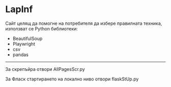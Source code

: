 <h1>LapInf</h1>

<p>Сайт целящ да помогне на потребителя да избере правилната техника, използват се Python библиотеки:</p>
<ul>
    <li>BeautifulSoup</li>
    <li>Playwright</li>
    <li>csv</li>
    <li>pandas</li>
</ul>
<hr>
<p>За скрепъйра отвори AllPagesScr.py</p>
<p>За Фласк стартирането на локално ниво отвори flaskStUp.py</p>
